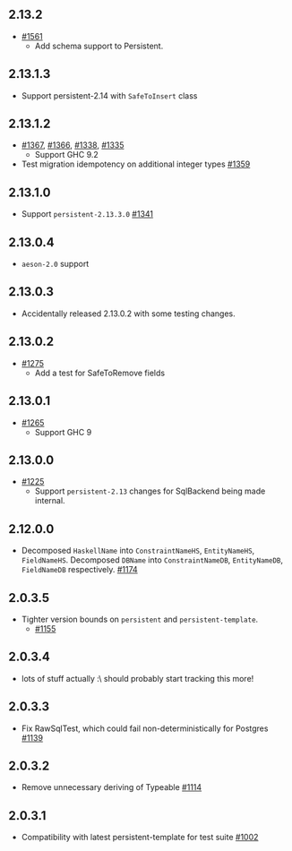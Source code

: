 ## 2.13.2

* [#1561](https://github.com/yesodweb/persistent/pull/1561)
    * Add schema support to Persistent.

## 2.13.1.3

* Support persistent-2.14 with `SafeToInsert` class

## 2.13.1.2

* [#1367](https://github.com/yesodweb/persistent/pull/1367),
  [#1366](https://github.com/yesodweb/persistent/pull/1367),
  [#1338](https://github.com/yesodweb/persistent/pull/1338),
  [#1335](https://github.com/yesodweb/persistent/pull/1335)
    * Support GHC 9.2
* Test migration idempotency on additional integer types [#1359](https://github.com/yesodweb/persistent/pull/1359)

## 2.13.1.0

* Support `persistent-2.13.3.0` [#1341](https://github.com/yesodweb/persistent/pull/1341)

## 2.13.0.4

* `aeson-2.0` support

## 2.13.0.3

* Accidentally released 2.13.0.2 with some testing changes.

## 2.13.0.2

* [#1275](https://github.com/yesodweb/persistent/pull/1275)
    * Add a test for SafeToRemove fields

## 2.13.0.1

* [#1265](https://github.com/yesodweb/persistent/pull/1265)
    * Support GHC 9

## 2.13.0.0

* [#1225](https://github.com/yesodweb/persistent/pull/1225)
    * Support `persistent-2.13` changes for SqlBackend being made internal.

## 2.12.0.0

* Decomposed `HaskellName` into `ConstraintNameHS`, `EntityNameHS`, `FieldNameHS`. Decomposed `DBName` into `ConstraintNameDB`, `EntityNameDB`, `FieldNameDB` respectively. [#1174](https://github.com/yesodweb/persistent/pull/1174)

## 2.0.3.5

* Tighter version bounds on `persistent` and `persistent-template`.
    * [#1155](https://github.com/yesodweb/persistent/pull/1155)

## 2.0.3.4

* lots of stuff actually :\ should probably start tracking this more!

## 2.0.3.3

* Fix RawSqlTest, which could fail non-deterministically for Postgres [#1139](https://github.com/yesodweb/persistent/pull/1139)

## 2.0.3.2

* Remove unnecessary deriving of Typeable [#1114](https://github.com/yesodweb/persistent/pull/1114)

## 2.0.3.1

* Compatibility with latest persistent-template for test suite [#1002](https://github.com/yesodweb/persistent/pull/1002/files)
